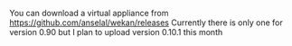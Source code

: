 You can download a virtual appliance from https://github.com/anselal/wekan/releases
Currently there is only one for version 0.90 but I plan to upload version 0.10.1 this month